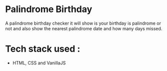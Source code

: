 # Palindrome Birthday
 A palindrome birthday checker it will show is your birthday is palindrome or not and also show the  nearest palindrome date and how many days missed. 
# Tech stack used : 
* HTML, CSS and VanillaJS
